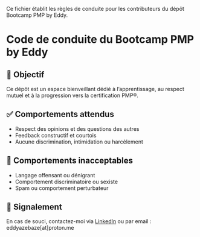 Ce fichier établit les règles de conduite pour les contributeurs du dépôt Bootcamp PMP by Eddy.
# Code de conduite du Bootcamp PMP by Eddy

## 🎯 Objectif
Ce dépôt est un espace bienveillant dédié à l’apprentissage, au respect mutuel et à la progression vers la certification PMP®.

## ✅ Comportements attendus
- Respect des opinions et des questions des autres
- Feedback constructif et courtois
- Aucune discrimination, intimidation ou harcèlement

## 🚫 Comportements inacceptables
- Langage offensant ou dénigrant
- Comportement discriminatoire ou sexiste
- Spam ou comportement perturbateur

## 📩 Signalement
En cas de souci, contactez-moi via [LinkedIn](https://www.linkedin.com/in/eddy-azebaze-034a20226/) ou par email : eddyazebaze[at]proton.me
